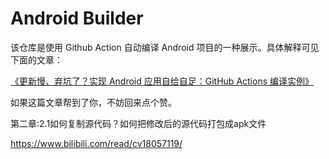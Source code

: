 # Android Builder

该仓库是使用 Github Action 自动编译 Android 项目的一种展示。具体解释可见下面的文章：

[《更新慢、弃坑了？实现 Android 应用自给自足：GitHub Actions 编译实例》](https://sspai.com/post/70427)

如果这篇文章帮到了你，不妨回来点个赞。

第二章:2.1如何复制源代码？如何把修改后的源代码打包成apk文件

https://www.bilibili.com/read/cv18057119/
